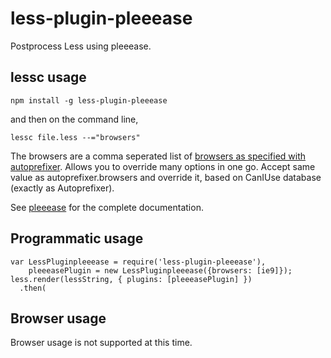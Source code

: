 less-plugin-pleeease
=====================

Postprocess Less using pleeease.

## lessc usage

```
npm install -g less-plugin-pleeease
```

and then on the command line,

```
lessc file.less --="browsers"
```

The browsers are a comma seperated list of [browsers as specified with autoprefixer](https://github.com/postcss/autoprefixer#browsers). Allows you to override many options in one go. Accept same value as autoprefixer.browsers and override it, based on CanIUse database (exactly as Autoprefixer).

See [pleeease](http://pleeease.io/docs/) for the complete documentation.

## Programmatic usage

```
var LessPluginpleeease = require('less-plugin-pleeease'),
    pleeeasePlugin = new LessPluginpleeease({browsers: [ie9]});
less.render(lessString, { plugins: [pleeeasePlugin] })
  .then(
```

## Browser usage

Browser usage is not supported at this time.
